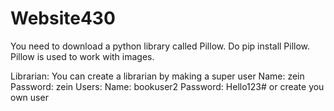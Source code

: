 # Website430

You need to download a python library called Pillow.
Do pip install Pillow.
Pillow is used to work with images.

Librarian: You can create a librarian by making a super user
Name: zein
Password: zein
Users:
Name: bookuser2
Password: Hello123#
or create you own user
